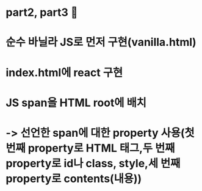 # part2, part3 🫠

# 순수 바닐라 JS로 먼저 구현(vanilla.html)

# index.html에 react 구현

# JS span을 HTML root에 배치

# -> 선언한 span에 대한 property 사용(첫 번째 property로 HTML 태그,두 번째 property로 id나 class, style,세 번째 property로 contents(내용))

